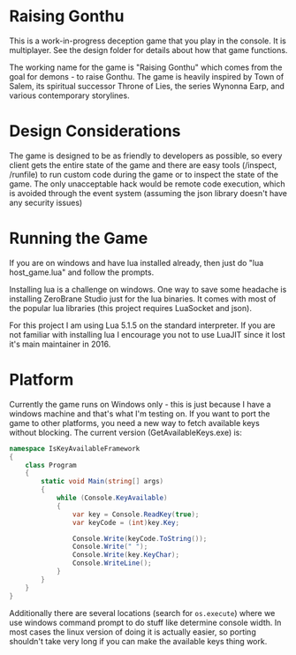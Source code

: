 # Raising Gonthu

This is a work-in-progress deception game that you play in the console. It is
multiplayer. See the design folder for details about how that game functions.

The working name for the game is "Raising Gonthu" which comes from the goal for
demons - to raise Gonthu. The game is heavily inspired by Town of Salem, its
spiritual successor Throne of Lies, the series Wynonna Earp, and various
contemporary storylines.

# Design Considerations

The game is designed to be as friendly to developers as possible, so every
client gets the entire state of the game and there are easy tools (/inspect,
/runfile) to run custom code during the game or to inspect the state of the game.
The only unacceptable hack would be remote code execution, which is avoided
through the event system (assuming the json library doesn't have any security
issues)

# Running the Game

If you are on windows and have lua installed already, then just do "lua host_game.lua"
and follow the prompts.

Installing lua is a challenge on windows. One way to save some headache is
installing ZeroBrane Studio just for the lua binaries. It comes with most of the
popular lua libraries (this project requires LuaSocket and json).

For this project I am using Lua 5.1.5 on the standard interpreter. If you are
not familiar with installing lua I encourage you not to use LuaJIT since it
lost it's main maintainer in 2016.

# Platform

Currently the game runs on Windows only - this is just because I have a windows
machine and that's what I'm testing on. If you want to port the game to other
platforms, you need a new way to fetch available keys without blocking. The
current version (GetAvailableKeys.exe) is:

```C#
namespace IsKeyAvailableFramework
{
    class Program
    {
        static void Main(string[] args)
        {
            while (Console.KeyAvailable)
            {
                var key = Console.ReadKey(true);
                var keyCode = (int)key.Key;

                Console.Write(keyCode.ToString());
                Console.Write(" ");
                Console.Write(key.KeyChar);
                Console.WriteLine();
            }
        }
    }
}
```

Additionally there are several locations (search for `os.execute`) where we use
windows command prompt to do stuff like determine console width. In most cases
the linux version of doing it is actually easier, so porting shouldn't take very
long if you can make the available keys thing work.
